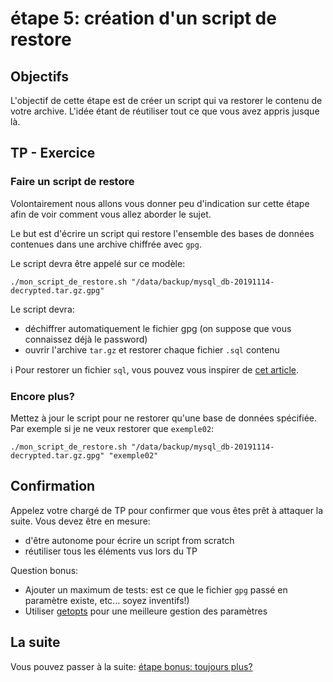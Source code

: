 # étape 5: création d'un script de restore


## Objectifs

L'objectif de cette étape est de créer un script qui va restorer le contenu de votre archive.
L'idée étant de réutiliser tout ce que vous avez appris jusque là.


## TP - Exercice


### Faire un script de restore

Volontairement nous allons vous donner peu d'indication sur cette étape afin de voir comment vous allez aborder le sujet.

Le but est d'écrire un script qui restore l'ensemble des bases de données contenues dans une archive chiffrée avec `gpg`.

Le script devra être appelé sur ce modèle:
```
./mon_script_de_restore.sh "/data/backup/mysql_db-20191114-decrypted.tar.gz.gpg"
```

Le script devra:
* déchiffrer automatiquement le fichier gpg (on suppose que vous connaissez déjà le password)
* ouvrir l'archive `tar.gz` et restorer chaque fichier `.sql` contenu

:information_source: Pour restorer un fichier `sql`, vous pouvez vous inspirer de [cet article](https://www.memoinfo.fr/tutoriels-linux/guide-sauvegarde-restauration-mysql/).

### Encore plus?

Mettez à jour le script pour ne restorer qu'une base de données spécifiée.
Par exemple si je ne veux restorer que `exemple02`:

```
./mon_script_de_restore.sh "/data/backup/mysql_db-20191114-decrypted.tar.gz.gpg" "exemple02"
```

## Confirmation

Appelez votre chargé de TP pour confirmer que vous êtes prêt à attaquer la suite.
Vous devez être en mesure:
* d'être autonome pour écrire un script from scratch
* réutiliser tous les éléments vus lors du TP

Question bonus:
* Ajouter un maximum de tests: est ce que le fichier `gpg` passé en paramètre existe, etc... soyez inventifs!)
* Utiliser [getopts](https://www.journaldunet.fr/web-tech/developpement/1202855-comment-utiliser-la-commande-getopts-en-bash/) pour une meilleure gestion des paramètres


## La suite

Vous pouvez passer à la suite: [étape bonus: toujours plus?](./step_bonus.md)
